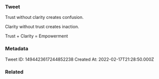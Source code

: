 ### Tweet
Trust without clarity creates confusion.

Clarity without trust creates inaction.

Trust + Clarity = Empowerment

### Metadata
Tweet ID: 1494423617244852238
Created At: 2022-02-17T21:28:50.000Z

### Related

